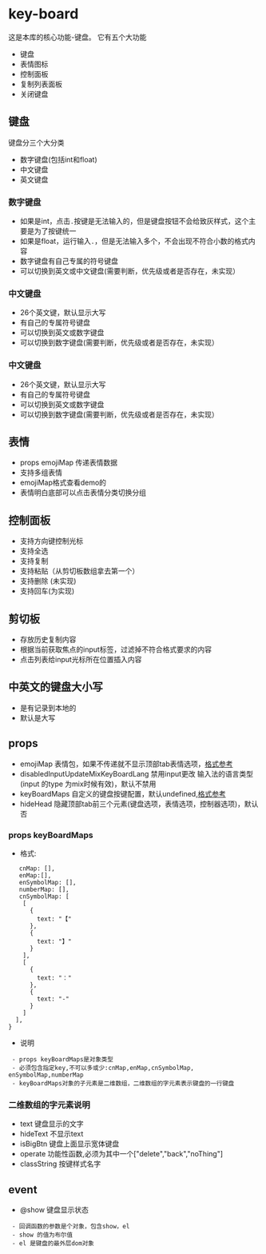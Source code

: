 # key-board
这是本库的核心功能-键盘。
它有五个大功能
* 键盘
* 表情图标
* 控制面板
* 复制列表面板
* 关闭键盘

## 键盘
键盘分三个大分类
- 数字键盘(包括int和float)
- 中文键盘
- 英文键盘
### 数字键盘
- 如果是int，点击`.`按键是无法输入的，但是键盘按钮不会给致灰样式，这个主要是为了按键统一
- 如果是float，运行输入`.`，但是无法输入多个，不会出现不符合小数的格式内容
- 数字键盘有自己专属的符号键盘
- 可以切换到英文或中文键盘(需要判断，优先级或者是否存在，未实现）
### 中文键盘
- 26个英文键，默认显示大写
- 有自己的专属符号键盘
- 可以切换到英文或数字键盘
- 可以切换到数字键盘(需要判断，优先级或者是否存在，未实现）

### 中文键盘
- 26个英文键，默认显示大写
- 有自己的专属符号键盘
- 可以切换到英文或数字键盘
- 可以切换到数字键盘(需要判断，优先级或者是否存在，未实现）

## 表情
- props emojiMap 传递表情数据
- 支持多组表情
- emojiMap格式查看demo的
- 表情明白底部可以点击表情分类切换分组

## 控制面板
- 支持方向键控制光标
- 支持全选
- 支持复制
- 支持粘贴（从剪切板数组拿去第一个）
- 支持删除 (未实现)
- 支持回车(为实现)
## 剪切板
- 存放历史复制内容
- 根据当前获取焦点的input标签，过滤掉不符合格式要求的内容
- 点击列表给input光标所在位置插入内容

## 中英文的键盘大小写
- 是有记录到本地的
- 默认是大写


## props 
- emojiMap 表情包，如果不传递就不显示顶部tab表情选项，[格式参考](https://github.com/MTTTM/vue-keyboard-cn/blob/main/src/dev/emojiImages.js)
- disabledInputUpdateMixKeyBoardLang 禁用input更改 输入法的语言类型(input 的type 为mix时候有效)，默认不禁用
- keyBoardMaps 自定义的键盘按键配置，默认undefined,[格式参考](https://github.com/MTTTM/vue-keyboard-cn/blob/main/src/dev/boardMaps.js)
- hideHead 隐藏顶部tab前三个元素(键盘选项，表情选项，控制器选项)，默认否


### props keyBoardMaps
- 格式:
```javacscript
   cnMap: [],
   enMap:[],
   enSymbolMap: [],
   numberMap: [],
   cnSymbolMap: [
    [
      {
        text: "【"
      },
      {
        text: "】"
      }
    ],
    [
      {
        text: "："
      },
      {
        text: "-"
      }
    ]
  ],
}

```
- 说明

```
 - props keyBoardMaps是对象类型
 - 必须包含指定key,不可以多或少:cnMap,enMap,cnSymbolMap, enSymbolMap,numberMap
 - keyBoardMaps对象的子元素是二维数组，二维数组的字元素表示键盘的一行键盘

```

### 二维数组的字元素说明

- text 键盘显示的文字
-  hideText 不显示text
- isBigBtn 键盘上面显示宽体键盘
- operate 功能性函数,必须为其中一个["delete","back","noThing"]
- classString 按键样式名字


## event
- @show 键盘显示状态

```
 - 回调函数的参数是个对象，包含show，el
 - show 的值为布尔值
 - el 是键盘的最外层dom对象

```
